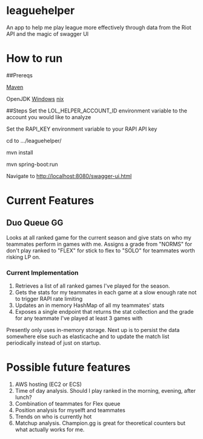 # leaguehelper
An app to help me play league more effectively through data from the Riot API and the magic of swagger UI

# How to run
##Prereqs

[Maven](https://maven.apache.org/download.cgi)

OpenJDK
[Windows](https://developers.redhat.com/products/openjdk/overview/) [nix](http://openjdk.java.net/)

##Steps
Set the LOL_HELPER_ACCOUNT_ID environment variable to the account you would like to analyze 

Set the RAPI_KEY environment variable to your RAPI API key

cd to .../leaguehelper/

mvn install

mvn spring-boot:run

Navigate to [http://localhost:8080/swagger-ui.html](http://localhost:8080/swagger-ui.html)

# Current Features

## Duo Queue GG
Looks at all ranked game for the current season and give stats on who my teammates perform in games with me. 
Assigns a grade from "NORMS" for don't play ranked to "FLEX" for stick to flex to "SOLO" for teammates worth risking LP 
on.

### Current Implementation
1. Retrieves a list of all ranked games I've played for the season.
2. Gets the stats for my teammates in each game at a slow enough rate not to trigger RAPI rate limiting
3. Updates an in memory HashMap of all my teammates' stats
4. Exposes a single endpoint that returns the stat collection and the grade for any teammate I've played at least 3 
games with

Presently only uses in-memory storage. Next up is to persist the data somewhere else such as elasticache and to update 
the match list periodically instead of just on startup.

# Possible future features
1. AWS hosting (EC2 or ECS) 
2. Time of day analysis. Should I play ranked in the morning, evening, after lunch?
3. Combination of teammates for Flex queue
4. Position analysis for myselft and teammates
5. Trends on who is currently hot
6. Matchup analysis. Champion.gg is great for theoretical counters but what actually works for me.